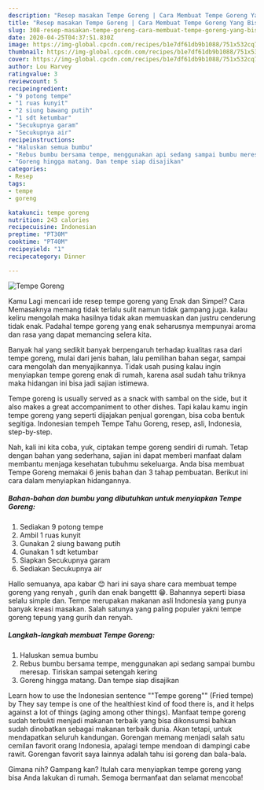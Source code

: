 ```yaml
---
description: "Resep masakan Tempe Goreng | Cara Membuat Tempe Goreng Yang Bisa Manjain Lidah"
title: "Resep masakan Tempe Goreng | Cara Membuat Tempe Goreng Yang Bisa Manjain Lidah"
slug: 308-resep-masakan-tempe-goreng-cara-membuat-tempe-goreng-yang-bisa-manjain-lidah
date: 2020-04-25T04:37:51.830Z
image: https://img-global.cpcdn.com/recipes/b1e7df61db9b1088/751x532cq70/tempe-goreng-foto-resep-utama.jpg
thumbnail: https://img-global.cpcdn.com/recipes/b1e7df61db9b1088/751x532cq70/tempe-goreng-foto-resep-utama.jpg
cover: https://img-global.cpcdn.com/recipes/b1e7df61db9b1088/751x532cq70/tempe-goreng-foto-resep-utama.jpg
author: Lou Harvey
ratingvalue: 3
reviewcount: 5
recipeingredient:
- "9 potong tempe"
- "1 ruas kunyit"
- "2 siung bawang putih"
- "1 sdt ketumbar"
- "Secukupnya garam"
- "Secukupnya air"
recipeinstructions:
- "Haluskan semua bumbu"
- "Rebus bumbu bersama tempe, menggunakan api sedang sampai bumbu meresap. Tiriskan sampai setengah kering"
- "Goreng hingga matang. Dan tempe siap disajikan"
categories:
- Resep
tags:
- tempe
- goreng

katakunci: tempe goreng 
nutrition: 243 calories
recipecuisine: Indonesian
preptime: "PT30M"
cooktime: "PT40M"
recipeyield: "1"
recipecategory: Dinner

---
```



![Tempe Goreng](https://img-global.cpcdn.com/recipes/b1e7df61db9b1088/751x532cq70/tempe-goreng-foto-resep-utama.jpg)

Kamu Lagi mencari ide resep tempe goreng yang Enak dan Simpel? Cara Memasaknya memang tidak terlalu sulit namun tidak gampang juga. kalau keliru mengolah maka hasilnya tidak akan memuaskan dan justru cenderung tidak enak. Padahal tempe goreng yang enak seharusnya mempunyai aroma dan rasa yang dapat memancing selera kita.

Banyak hal yang sedikit banyak berpengaruh terhadap kualitas rasa dari tempe goreng, mulai dari jenis bahan, lalu pemilihan bahan segar, sampai cara mengolah dan menyajikannya. Tidak usah pusing kalau ingin menyiapkan tempe goreng enak di rumah, karena asal sudah tahu triknya maka hidangan ini bisa jadi sajian istimewa.

Tempe goreng is usually served as a snack with sambal on the side, but it also makes a great accompaniment to other dishes. Tapi kalau kamu ingin tempe goreng yang seperti dijajakan penjual gorengan, bisa coba bentuk segitiga. Indonesian tempeh Tempe Tahu Goreng, resep, asli, Indonesia, step-by-step.


Nah, kali ini kita coba, yuk, ciptakan tempe goreng sendiri di rumah. Tetap dengan bahan yang sederhana, sajian ini dapat memberi manfaat dalam membantu menjaga kesehatan tubuhmu sekeluarga. Anda bisa membuat Tempe Goreng memakai 6 jenis bahan dan 3 tahap pembuatan. Berikut ini cara dalam menyiapkan hidangannya.

<!--inarticleads1-->

##### Bahan-bahan dan bumbu yang dibutuhkan untuk menyiapkan Tempe Goreng:

1. Sediakan 9 potong tempe
1. Ambil 1 ruas kunyit
1. Gunakan 2 siung bawang putih
1. Gunakan 1 sdt ketumbar
1. Siapkan Secukupnya garam
1. Sediakan Secukupnya air


Hallo semuanya, apa kabar 😊 hari ini saya share cara membuat tempe goreng yang renyah , gurih dan enak bangettt 😁. Bahannya seperti biasa selalu simple dan. Tempe merupakan makanan asli Indonesia yang punya banyak kreasi masakan. Salah satunya yang paling populer yakni tempe goreng tepung yang gurih dan renyah. 

<!--inarticleads2-->

##### Langkah-langkah membuat Tempe Goreng:

1. Haluskan semua bumbu
1. Rebus bumbu bersama tempe, menggunakan api sedang sampai bumbu meresap. Tiriskan sampai setengah kering
1. Goreng hingga matang. Dan tempe siap disajikan


Learn how to use the Indonesian sentence &#34;&#34;Tempe goreng&#34;&#34; (Fried tempe) by They say tempe is one of the healthiest kind of food there is, and it helps against a lot of things (aging among other things). Manfaat tempe goreng sudah terbukti menjadi makanan terbaik yang bisa dikonsumsi bahkan sudah dinobatkan sebagai makanan terbaik dunia. Akan tetapi, untuk mendapatkan seluruh kandungan. Gorengan memang menjadi salah satu cemilan favorit orang Indonesia, apalagi tempe mendoan di dampingi cabe rawit. Gorengan favorit saya lainnya adalah tahu isi goreng dan bala-bala. 

Gimana nih? Gampang kan? Itulah cara menyiapkan tempe goreng yang bisa Anda lakukan di rumah. Semoga bermanfaat dan selamat mencoba!
